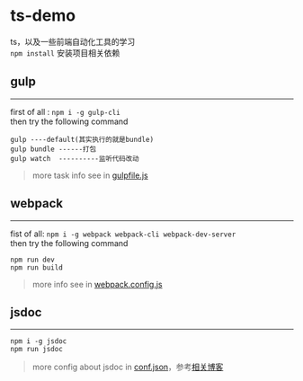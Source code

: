 # ts-demo
ts，以及一些前端自动化工具的学习  
`npm install` 安装项目相关依赖
## gulp
---
first of all : `npm i -g gulp-cli`  
then try the following command 
```
gulp ----default(其实执行的就是bundle)
gulp bundle ------打包
gulp watch  ----------监听代码改动
```
> more task info see in [gulpfile.js](./gulpfile.js "点击查看更多gulp任务") 

## webpack
---
fist of all: `npm i -g webpack webpack-cli webpack-dev-server`  
then try the following command
```
npm run dev 
npm run build
```
>more info see in [webpack.config.js](./webpack.config.js "点击查看更多webpack配置信息")
## jsdoc
---
```
npm i -g jsdoc
npm run jsdoc
```
>more config about jsdoc in [conf.json](./conf.json "点击查看关于jsdoc的配置")，参考[相关博客](https://blog.csdn.net/liu602182699/article/details/48393439)